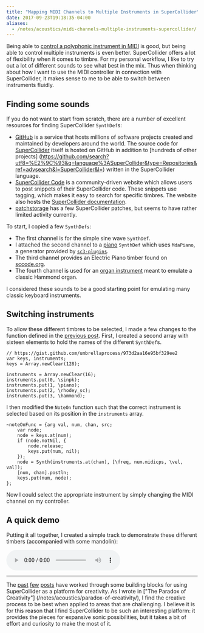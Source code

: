 ```yaml
---
title: "Mapping MIDI Channels to Multiple Instruments in SuperCollider"
date: 2017-09-23T19:18:35-04:00
aliases:
  - /notes/acoustics/midi-channels-multiple-instruments-supercollider/
---
```


Being able
to
[control a polyphonic instrument in MIDI](/notes/acoustics/midi-instrument-control-supercollider/) is
good, but being able to control multiple instruments is even
better. SuperCollider offers a lot of flexibility when it comes to
timbre. For my personal workflow, I like to try out a lot of different
sounds to see what best in the mix. Thus when thinking about how I
want to use the MIDI controller in connection with SuperCollider, it
makes sense to me to be able to switch between instruments fluidly.

Finding some sounds
-------------------

If you do not want to start from scratch, there are a number of excellent
resources for finding SuperCollider `SynthDef`s:

+ [GitHub](http://github.com/) is a service that hosts millions of
  software projects created and maintained by developers around the
  world. The source code for [SuperCollider](https://github.com/supercollider/supercollider)
  itself is hosted on GitHub in addition to [hundreds of other projects]
  (https://github.com/search?utf8=%E2%9C%93&q=language%3ASuperCollider&type=Repositories&ref=advsearch&l=SuperCollider&l=) written in the SuperCollider language.
+ [SuperCollider Code](http://sccode.org/) is a community-driven
  website which allows users to post snippets of their SuperCollider
  code. These snippets use tagging, which makes it easy to search for
  specific timbres.  The website also hosts
  the [SuperCollider documentation](http://doc.sccode.org/).
+ [patchstorage](https://patchstorage.com/platform/supercollider/) has a few
  SuperCollider patches, but seems to have rather limited activity currently.
  
To start, I copied a few `SynthDefs`:

+ The first channel is for the simple sine wave `SynthDef`.
+ I attached the second channel to a [piano](http://sccode.org/1-51p)
  `SynthDef` which uses `MdaPiano`, a generator provided by
  [`sc3-plugins`](https://github.com/supercollider/sc3-plugins).
+ The third channel provides an Electric Piano timber found on
  [sccode.org](http://sccode.org/1-522).
+ The fourth channel is used for
  an
  [organ instrument](https://github.com/patrickmcminn/beatles/blob/2f6119165f51f8d3f885aca22b332133d010d234/source/system/SynthDefs/Synth%20SynthDefs/additive.scd) meant
  to emulate a classic Hammond organ.
  
I considered these sounds to be a good starting point for emulating
many classic keyboard instruments.
  
  
Switching instruments
---------------------
  
To allow these different timbres to be selected, I made a few changes
to the function defined in the [previous post](/notes/acoustics/midi-instrument-control-supercollider/). First, I created a second array with sixteen elements to hold
the names of the different `SynthDef`s.

```sc
// https://gist.github.com/umbrellaprocess/973d2aa16e95bf329ee2
var keys, instruments;
keys = Array.newClear(128);

instruments = Array.newClear(16);
instruments.put(0, \sinpk);
instruments.put(1, \piano);
instruments.put(2, \rhodey_sc);
instruments.put(3, \hammond);
```

I then modified the `NoteOn` function such that the correct instrument
is selected based on its position in the `instruments` array.

```sc
~noteOnFunc = {arg val, num, chan, src;
	var node;
	node = keys.at(num);
	if (node.notNil, {
		node.release;
		keys.put(num, nil);
	});
	node = Synth(instruments.at(chan), [\freq, num.midicps, \vel, val]);
	[num, chan].postln;
	keys.put(num, node);
};
```

Now I could select the appropriate instrument by simply changing the MIDI
channel on my controller.

A quick demo
------------

Putting it all together, I created a simple track to demonstrate these
different timbers (accompanied with some mandolin):

<audio src="/audio/sc-demo.mp3" controls class="scope">
</audio>
<script type="text/javascript" src="/js/oscilloscope.min.js"></script>

- - - 

The [past](/notes/acoustics/starting-supercollider/)
[few](/notes/acoustics/midi-in-supercollider/)
[posts](/notes/acoustics/midi-instrument-control-supercollider/)
have worked through some building blocks for using SuperCollider
as a platform for creativity. As I wrote in ["The Paradox of Creativity"]
(/notes/acoustics/paradox-of-creativity/), I find the creative process
to be best when applied to areas that are challenging. I believe it is
for this reason that I find SuperCollider to be such an interesting
platform: it provides the pieces for expansive sonic possibilities,
but it takes a bit of effort and curiosity to make the most of it.
